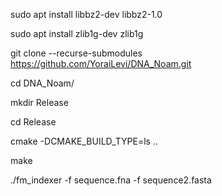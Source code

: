 sudo apt install libbz2-dev libbz2-1.0

sudo apt install zlib1g-dev zlib1g

git clone --recurse-submodules https://github.com/YoraiLevi/DNA_Noam.git

cd DNA_Noam/

mkdir Release

cd Release

cmake -DCMAKE_BUILD_TYPE=ls ..

make

./fm_indexer -f sequence.fna -f sequence2.fasta
